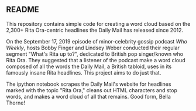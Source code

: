 ## README

This repository contains simple code for creating a word cloud based on the 2,300+ Rita Ora-centric headlines the Daily Mail has released since 2012. 

On the September 17, 2019 episode of minor-celebrity gossip podcast *Who Weekly*, hosts Bobby Finger and Lindsey Weber conducted their regular segment "What's Rita up to?", dedicated to British pop singer/known who Rita Ora. They suggested that a listener of the podcast make a word cloud composed of all the words the Daily Mail, a British tabloid, uses in its famously insane Rita headlines. This project aims to do just that.

The ipython notebook scrapes the Daily Mail's website for headlines marked with the topic "Rita Ora," cleans out HTML characters and stop words, and makes a word cloud of all that remains. Good form, Bella Thorne!